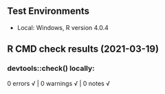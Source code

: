 ## Test Environments

* Local: Windows, R version 4.0.4

## R CMD check results (2021-03-19)

### devtools::check() locally:
0 errors √ | 0 warnings √ | 0 notes √
